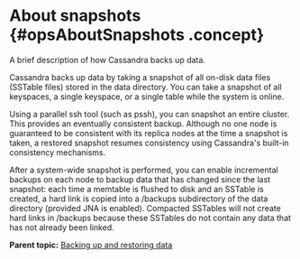 # About snapshots {#opsAboutSnapshots .concept}

A brief description of how Cassandra backs up data.

Cassandra backs up data by taking a snapshot of all on-disk data files \(SSTable files\) stored in the data directory. You can take a snapshot of all keyspaces, a single keyspace, or a single table while the system is online.

Using a parallel ssh tool \(such as pssh\), you can snapshot an entire cluster. This provides an eventually consistent backup. Although no one node is guaranteed to be consistent with its replica nodes at the time a snapshot is taken, a restored snapshot resumes consistency using Cassandra's built-in consistency mechanisms.

After a system-wide snapshot is performed, you can enable incremental backups on each node to backup data that has changed since the last snapshot: each time a memtable is flushed to disk and an SSTable is created, a hard link is copied into a /backups subdirectory of the data directory \(provided JNA is enabled\). Compacted SSTables will not create hard links in /backups because these SSTables do not contain any data that has not already been linked.

**Parent topic:** [Backing up and restoring data](../../cassandra/operations/opsBackupRestore.md)

